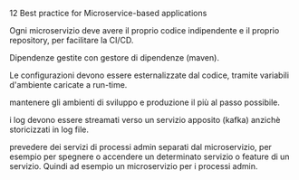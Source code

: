 12 Best practice for Microservice-based applications

Ogni microservizio deve avere il proprio codice indipendente e il proprio repository, per facilitare la CI/CD.

Dipendenze gestite con gestore di dipendenze (maven).

Le configurazioni devono essere esternalizzate dal codice, tramite variabili d'ambiente caricate a run-time.

mantenere gli ambienti di sviluppo e produzione il più al passo possibile.

i log devono essere streamati verso un servizio apposito (kafka) anzichè storicizzati in log file.

prevedere dei servizi di processi admin separati dal microservizio, per esempio per spegnere o accendere un determinato servizio o feature di un servizio. Quindi ad esempio un microservizio per i processi admin.

## 